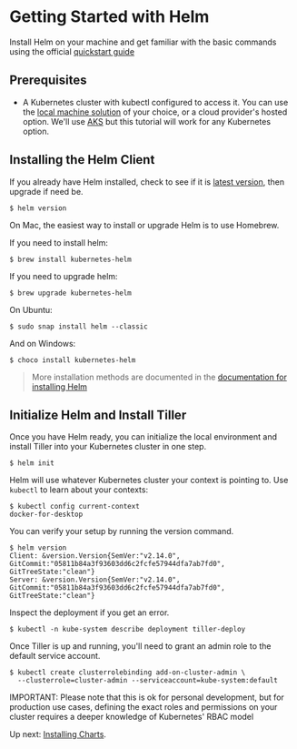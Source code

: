 # Getting Started with Helm

Install Helm on your machine and get familiar with the basic commands using the
official [quickstart guide](https://docs.helm.sh/using_helm/#quickstart)

## Prerequisites

- A Kubernetes cluster with kubectl configured to access it. You can use the [local machine solution](https://kubernetes.io/docs/setup/pick-right-solution/#local-machine-solutions) of your choice, or a cloud provider's hosted option. We'll use [AKS](https://docs.microsoft.com/en-us/azure/aks/kubernetes-walkthrough) but this tutorial will work for any Kubernetes option.

## Installing the Helm Client

If you already have Helm installed, check to see if it is [latest version](https://github.com/helm/helm/releases/latest), then upgrade if need be.

```console
$ helm version
```

On Mac, the easiest way to install or upgrade Helm is to use Homebrew.

If you need to install helm:

```console
$ brew install kubernetes-helm
```

If you need to upgrade helm:

```console
$ brew upgrade kubernetes-helm
```

On Ubuntu:

```console
$ sudo snap install helm --classic
```

And on Windows:

```console
$ choco install kubernetes-helm
```

> More installation methods are documented in the [documentation for installing
> Helm](https://docs.helm.sh/using_helm/#installing-helm)

## Initialize Helm and Install Tiller

Once you have Helm ready, you can initialize the local environment and install
Tiller into your Kubernetes cluster in one step.

```console
$ helm init
```

Helm will use whatever Kubernetes cluster your context is pointing to. Use
`kubectl` to learn about your contexts:

```console
$ kubectl config current-context
docker-for-desktop
```

You can verify your setup by running the version command.

```console
$ helm version
Client: &version.Version{SemVer:"v2.14.0", GitCommit:"05811b84a3f93603dd6c2fcfe57944dfa7ab7fd0", GitTreeState:"clean"}
Server: &version.Version{SemVer:"v2.14.0", GitCommit:"05811b84a3f93603dd6c2fcfe57944dfa7ab7fd0", GitTreeState:"clean"}
```

Inspect the deployment if you get an error.

```console
$ kubectl -n kube-system describe deployment tiller-deploy
```

Once Tiller is up and running, you'll need to grant an admin role to the default
service account.

```console
$ kubectl create clusterrolebinding add-on-cluster-admin \
  --clusterrole=cluster-admin --serviceaccount=kube-system:default
```

IMPORTANT: Please note that this is ok for personal development, but for
production use cases, defining the exact roles and permissions on your cluster
requires a deeper knowledge of Kubernetes' RBAC model


Up next: [Installing Charts](../02-installing-charts/).
